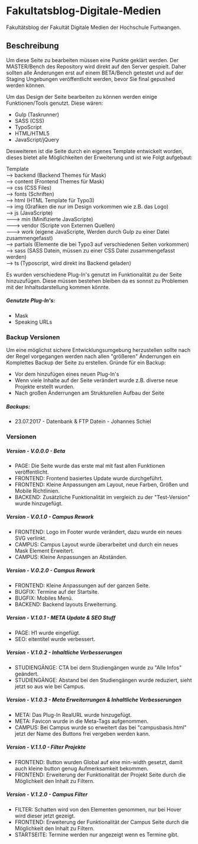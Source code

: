 # Fakultatsblog-Digitale-Medien
Fakultätsblog der Fakultät Digitale Medien der Hochschule Furtwangen.

<h2>Beschreibung</h2>

<p>Um diese Seite zu bearbeiten müssen eine Punkte geklärt werden. Der MASTER/Bench des Repository wird direkt auf den Server gespielt. Daher sollten alle Änderungen erst auf einem BETA/Bench getestet und auf der Staging Ungebungen veröffentlicht werden, bevor Sie final gepushed werden können.</p>

<p>Um das Design der Seite bearbeiten zu können werden einige Funktionen/Tools genutzt. Diese wären:</p>

<ul>
  <li>Gulp (Taskrunner)</li>
  <li>SASS (CSS)</li>
  <li>TypoScript</li>
  <li>HTML/HTML5</li>
  <li>JavaScript/jQuery</li>
</ul>

<p>Desweiteren ist die Seite durch ein eigenes Template entwickelt worden, dieses bietet alle Möglichkeiten der Erweiterung und ist wie Folgt aufgebaut:</p>

Template<br>
--> backend (Backend Themes für Mask)<br>
--> content (Frontend Themes für Mask)<br>
--> css (CSS Files)<br>
--> fonts (Schriften)<br>
--> html (HTML Template für Typo3)<br>
--> img (Grafiken die nur im Design vorkommen wie z.B. das Logo)<br>
--> js (JavaScripte)<br>
---> min (Minifizierte JavaScripte)<br>
---> vendor (Scripte von Externen Quellen)<br>
---> work (eigene JavaScripte, Werden durch Gulp zu einer Datei zusammengefasst)<br>
--> partials (Elemente die bei Typo3 auf verschiedenen Seiten vorkommen)<br>
--> sass (SASS Datein, müssen zu einer CSS Datei zusammengefasst werden)<br>
--> ts (Typoscript, wird direkt ins Backend geladen)<br>

<p>Es wurden verschiedene Plug-In's genutzt im Funktionalität zu der Seite hinzuzufügen. Diese müssen bestehen bleiben da es sonnst zu Problemen mit der Inhaltsdarstellung kommen könnte.</p>

<h5>Genutzte Plug-In's:</h5>
<ul>
<li>Mask</li>
<li>Speaking URLs</li>
</ul>

<h3>Backup Versionen</h3>

<p>Um eine möglichst sichere Entwicklungsumgebung herzustellen sollte nach der Regel vorgegangen werden nach allen "größeren" Änderrungen ein Komplettes Backup der Seite zu erstellen. Gründe für ein Backup:</p>

<ul>
<li>Vor dem hinzufügen eines neuen Plug-In's</li>
<li>Wenn viele Inhalte auf der Seite verändert wurde z.B. diverse neue Projekte erstellt wurden.</li>
<li>Nach großen Änderrungen am Strukturellen Aufbau der Seite</li>
</ul>

<h5>Backups:</h5>
<ul>
<li>23.07.2017 - Datenbank & FTP Datein - Johannes Schiel</li>
</ul>

<h3>Versionen</h3>

<h5>Version - V.0.0.0 - Beta</h5>
<ul>
  <li>PAGE: Die Seite wurde das erste mal mit fast allen Funktionen veröffentlicht.</li>
  <li>FRONTEND: Frontend basiertes Update wurde durchgeführt.</li>
  <li>FRONTEND: Kleine Anpassungen am Layout, neue Farben, Größen und Mobile Richtlinien.</li>
  <li>BACKEND: Zusätzliche Funktionalität im vergleich zu der "Test-Version" wurde hinzugefügt.</li>
</ul>

<h5>Version - V.0.1.0 - Campus Rework</h5>
<ul>
  <li>FRONTEND: Logo im Footer wurde verändert, dazu wurde ein neues SVG verlinkt.</li>
  <li>CAMPUS: Campus Layout wurde überarbeitet und durch ein neues Mask Element Erweitert.</li>
  <li>CAMPUS: Kleine Anpassungen an Abständen.</li>
</ul>

<h5>Version - V.0.2.0 - Campus Rework</h5>
<ul>
  <li>FRONTEND: Kleine Anpassungen auf der ganzen Seite.</li>
  <li>BUGFIX: Termine auf der Startsite.</li>
  <li>BUGFIX: Mobiles Menü.</li>
  <li>BACKEND: Backend layouts Erweiterrung.</li>
</ul>

<h5>Version - V.1.0.1 - META Update & SEO Stuff</h5>
<ul>
  <li>PAGE: H1 wurde eingefügt.</li>
  <li>SEO: eitentitel wurde verbessert.</li>
</ul>

<h5>Version - V.1.0.2 - Inhaltliche Verbesserungen</h5>
<ul>
  <li>STUDIENGÄNGE: CTA bei dern Studiengängen wurde zu "Alle Infos" geändert.</li>
  <li>STUDIENGÄNGE: Abstand bei den Studiengängen wurde reduziert, sieht jetzt so aus wie bei Campus.</li>
</ul>

<h5>Version - V.1.0.3 - Meta Erweiterrungen & Inhaltliche Verbesserungen</h5>
<ul>
  <li>META: Das Plug-In RealURL wurde hinzugefügt.</li>
  <li>META: Favicon wurde in die Meta-Tags aufgenommen.</li>
  <li>CAMPUS: Bei Campus wurde so erweitert das bei "campusbasis.html" jetzt der Name des Buttons frei vergeben werden kann.</li>
</ul>

<h5>Version - V.1.1.0 - Filter Projekte</h5>
<ul>
  <li>FRONTEND: Button wurden Global auf eine min-width gesetzt, damit auch kleine button genug Aufmerksamkeit bekommen.</li>
  <li>FRONTEND: Erweiterung der Funktionalität der Projekt Seite durch die Möglichkeit den Inhalt zu Filtern.</li>
</ul>

<h5>Version - V.1.2.0 - Campus Filter</h5>
<ul>
  <li>FILTER: Schatten wird von den Elementen genommen, nur bei Hover wird dieser jetzt gezeigt.</li>
  <li>FRONTEND: Erweiterung der Funktionalität der Campus Seite durch die Möglichkeit den Inhalt zu Filtern.</li>
  <li>STARTSEITE: Termine werden nur angezeigt wenn es Termine gibt.</li>
</ul>
